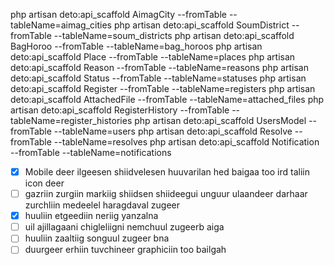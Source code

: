 php artisan deto:api_scaffold AimagCity --fromTable --tableName=aimag_cities
php artisan deto:api_scaffold SoumDistrict --fromTable --tableName=soum_districts
php artisan deto:api_scaffold BagHoroo --fromTable --tableName=bag_horoos
php artisan deto:api_scaffold Place --fromTable --tableName=places
php artisan deto:api_scaffold Reason --fromTable --tableName=reasons
php artisan deto:api_scaffold Status --fromTable --tableName=statuses
php artisan deto:api_scaffold Register --fromTable --tableName=registers
php artisan deto:api_scaffold AttachedFile --fromTable --tableName=attached_files
php artisan deto:api_scaffold RegisterHistory --fromTable --tableName=register_histories
php artisan deto:api_scaffold UsersModel --fromTable --tableName=users
php artisan deto:api_scaffold Resolve --fromTable --tableName=resolves
php artisan deto:api_scaffold Notification --fromTable --tableName=notifications

-   [x] Mobile deer ilgeesen shiidvelesen huuvarilan hed baigaa too ird taliin icon deer
-   [ ] gazriin zurgiin markiig shiidsen shiideegui unguur ulaandeer darhaar zurchliin medeelel haragdaval zugeer
-   [x] huuliin etgeediin neriig yanzalna
-   [ ] uil ajillagaani chigleliigni nemchuul zugeerb aiga
-   [ ] huuliin zaaltiig songuul zugeer bna
-   [ ] duurgeer erhiin tuvchineer graphiciin too bailgah
